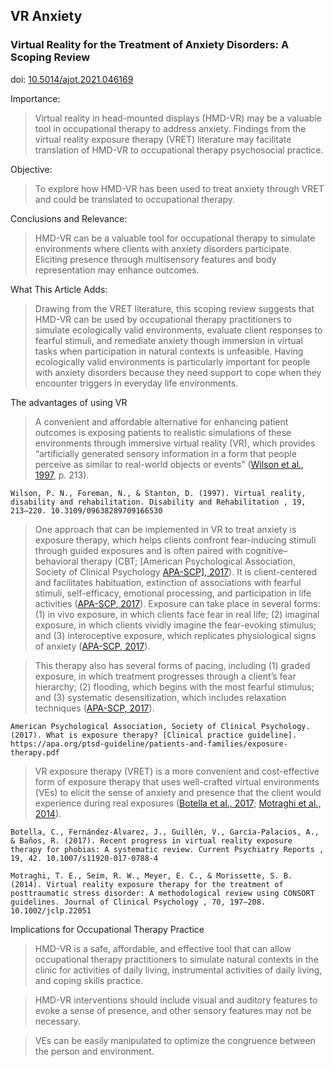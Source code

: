 ## VR Anxiety

### Virtual Reality for the Treatment of Anxiety Disorders: A Scoping Review

doi: [10.5014/ajot.2021.046169](https://doi.org/10.5014%2Fajot.2021.046169)

Importance:

> Virtual reality in head-mounted displays (HMD-VR) may be a valuable tool in occupational therapy to address anxiety. Findings from the virtual reality exposure therapy (VRET) literature may facilitate translation of HMD-VR to occupational therapy psychosocial practice.

Objective: 

> To explore how HMD-VR has been used to treat anxiety through VRET and could be translated to occupational therapy.

Conclusions and Relevance: 

> HMD-VR can be a valuable tool for occupational therapy to simulate environments where clients with anxiety disorders participate. Eliciting presence through multisensory features and body representation may enhance outcomes.

What This Article Adds: 

> Drawing from the VRET literature, this scoping review suggests that HMD-VR can be used by occupational therapy practitioners to simulate ecologically valid environments, evaluate client responses to fearful stimuli, and remediate anxiety though immersion in virtual tasks when participation in natural contexts is unfeasible. Having ecologically valid environments is particularly important for people with anxiety disorders because they need support to cope when they encounter triggers in everyday life environments.

The advantages of using VR

> A convenient and affordable alternative for enhancing patient outcomes is exposing patients to realistic simulations of these environments through immersive virtual reality (VR), which provides “artificially generated sensory information in a form that people perceive as similar to real-world objects or events” ([Wilson et al., 1997](https://www.ncbi.nlm.nih.gov/pmc/articles/PMC8742249/#bib49), p. 213).

```
Wilson, P. N., Foreman, N., & Stanton, D. (1997). Virtual reality, disability and rehabilitation. Disability and Rehabilitation , 19, 213–220. 10.3109/09638289709166530
```

> One approach that can be implemented in VR to treat anxiety is exposure therapy, which helps clients confront fear-inducing stimuli through guided exposures and is often paired with cognitive–behavioral therapy (CBT; [American Psychological Association, Society of Clinical Psychology [APA-SCP\], 2017](https://www.ncbi.nlm.nih.gov/pmc/articles/PMC8742249/#bib3a)). It is client-centered and facilitates habituation, extinction of associations with fearful stimuli, self-efficacy, emotional processing, and participation in life activities ([APA-SCP, 2017](https://www.ncbi.nlm.nih.gov/pmc/articles/PMC8742249/#bib3)). Exposure can take place in several forms: (1) in vivo exposure, in which clients face fear in real life; (2) imaginal exposure, in which clients vividly imagine the fear-evoking stimulus; and (3) interoceptive exposure, which replicates physiological signs of anxiety ([APA-SCP, 2017](https://www.ncbi.nlm.nih.gov/pmc/articles/PMC8742249/#bib3)).

> This therapy also has several forms of pacing, including (1) graded exposure, in which treatment progresses through a client’s fear hierarchy; (2) flooding, which begins with the most fearful stimulus; and (3) systematic desensitization, which includes relaxation techniques ([APA-SCP, 2017](https://www.ncbi.nlm.nih.gov/pmc/articles/PMC8742249/#bib3)). 

```
American Psychological Association, Society of Clinical Psychology. (2017). What is exposure therapy? [Clinical practice guideline]. https://apa.org/ptsd-guideline/patients-and-families/exposure-therapy.pdf
```

> VR exposure therapy (VRET) is a more convenient and cost-effective form of exposure therapy that uses well-crafted virtual environments (VEs) to elicit the sense of anxiety and presence that the client would experience during real exposures ([Botella et al., 2017](https://www.ncbi.nlm.nih.gov/pmc/articles/PMC8742249/#bib9); [Motraghi et al., 2014](https://www.ncbi.nlm.nih.gov/pmc/articles/PMC8742249/#bib36)).

```
Botella, C., Fernández-Álvarez, J., Guillén, V., García-Palacios, A., & Baños, R. (2017). Recent progress in virtual reality exposure therapy for phobias: A systematic review. Current Psychiatry Reports , 19, 42. 10.1007/s11920-017-0788-4

Motraghi, T. E., Seim, R. W., Meyer, E. C., & Morissette, S. B. (2014). Virtual reality exposure therapy for the treatment of posttraumatic stress disorder: A methodological review using CONSORT guidelines. Journal of Clinical Psychology , 70, 197–208. 10.1002/jclp.22051
```

Implications for Occupational Therapy Practice

> HMD-VR is a safe, affordable, and effective tool that can allow occupational therapy practitioners to simulate natural contexts in the clinic for activities of daily living, instrumental activities of daily living, and coping skills practice.

> HMD-VR interventions should include visual and auditory features to evoke a sense of presence, and other sensory features may not be necessary.

> VEs can be easily manipulated to optimize the congruence between the person and environment.